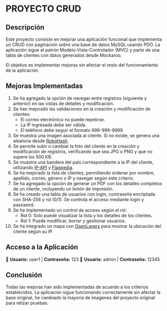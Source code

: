 # PROYECTO CRUD

## Descripción
Este proyecto consiste en mejorar una aplicación funcional que implementa un CRUD con paginación sobre una base de datos MySQL usando PDO. La aplicación sigue el patrón Modelo-Vista-Controlador (MVC) y parte de una tabla de clientes con datos generados desde Mockaroo.

El objetivo es implementar mejoras sin afectar el resto del funcionamiento de la aplicación.

## Mejoras Implementadas

1. Se ha agregado la opción de navegar entre registros (siguiente y anterior) en las vistas de detalles y modificación.
2. Se han mejorado las validaciones en la creación y modificación de clientes:
   - El correo electrónico no puede repetirse.
   - La IP ingresada debe ser válida.
   - El teléfono debe seguir el formato 999-999-9999.
3. Se muestra una imagen asociada al cliente. Si no existe, se genera una aleatoria desde [RoboHash](https://robohash.org/).
4. Se permite subir o cambiar la foto del cliente en la creación y modificación de registros, verificando que sea JPG o PNG y que no supere los 500 KB.
5. Se muestra una bandera del país correspondiente a la IP del cliente, utilizando [IP-API](https://ip-api.com/) y [Flagpedia](https://flagpedia.net/).
6. Se ha mejorado la lista de clientes, permitiendo ordenar por nombre, apellido, correo, género o IP y navegar según este criterio.
7. Se ha agregado la opción de generar un PDF con los detalles completos de un cliente, incluyendo un botón de impresión.
8. Se ha creado una tabla de usuarios con login, contraseña encriptada con SHA-256 y rol (0/1). Se controla el acceso mediante login y password.
9. Se ha implementado un control de acceso según el rol:
   - Rol 0: Solo puede visualizar la lista y los detalles de los clientes.
   - Rol 1: Puede modificar, borrar y gestionar usuarios.
10. Se ha integrado un mapa con [OpenLayers](https://openlayers.org/) para mostrar la ubicación del cliente según su IP.

## Acceso a la Aplicación

🔑 **Usuario:** user1 | **Contraseña:** 123
🔑 **Usuario:** admin | **Contraseña:** 12345

## Conclusión
Todas las mejoras han sido implementadas de acuerdo a los criterios establecidos. La aplicación sigue funcionando correctamente sin afectar la base original, he cambiado la mayoria de imagenes del proyecto original para relizar pruebas.

